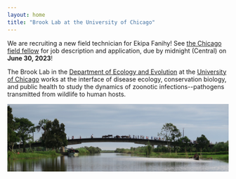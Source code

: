 ```yaml
---
layout: home
title: "Brook Lab at the University of Chicago"
---
```

<div class="bs-callout bs-callout-info">
  <p>We are recruiting a new field technician for Ekipa Fanihy! See <a href="/join/chicago-field-fellow">the Chicago field fellow</a> for job description and application, due by midnight (Central) on <strong>June 30, 2023</strong>!</p>
</div>

The Brook Lab in the <a href="https://ecologyandevolution.uchicago.edu/">Department of Ecology and Evolution</a> at the <a href="https://uchicago.edu">University of Chicago</a> works at the interface of disease ecology, conservation biology, and public health to study the dynamics of zoonotic infections--pathogens transmitted from wildlife to human hosts.

<img src="/assets/mada-bridge.jpg" class="img-fluid" />